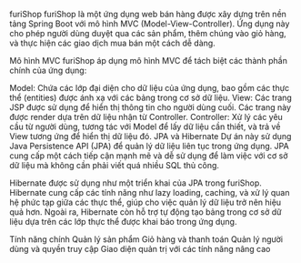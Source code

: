 furiShop
furiShop là một ứng dụng web bán hàng được xây dựng trên nền tảng Spring Boot với mô hình MVC (Model-View-Controller). Ứng dụng này cho phép người dùng duyệt qua các sản phẩm, thêm chúng vào giỏ hàng, và thực hiện các giao dịch mua bán một cách dễ dàng.

Mô hình MVC
furiShop áp dụng mô hình MVC để tách biệt các thành phần chính của ứng dụng:

Model: Chứa các lớp đại diện cho dữ liệu của ứng dụng, bao gồm các thực thể (entities) được ánh xạ với các bảng trong cơ sở dữ liệu.
View: Các trang JSP được sử dụng để hiển thị thông tin cho người dùng cuối. Các trang này được render dựa trên dữ liệu nhận từ Controller.
Controller: Xử lý các yêu cầu từ người dùng, tương tác với Model để lấy dữ liệu cần thiết, và trả về View tương ứng để hiển thị dữ liệu đó.
JPA và Hibernate
Dự án này sử dụng Java Persistence API (JPA) để quản lý dữ liệu liên tục trong ứng dụng. JPA cung cấp một cách tiếp cận mạnh mẽ và dễ sử dụng để làm việc với cơ sở dữ liệu mà không cần phải viết quá nhiều SQL thủ công.

Hibernate được sử dụng như một triển khai của JPA trong furiShop. Hibernate cung cấp các tính năng như lazy loading, caching, và xử lý quan hệ phức tạp giữa các thực thể, giúp cho việc quản lý dữ liệu trở nên hiệu quả hơn. Ngoài ra, Hibernate còn hỗ trợ tự động tạo bảng trong cơ sở dữ liệu dựa trên các lớp thực thể được khai báo trong ứng dụng.

Tính năng chính
Quản lý sản phẩm
Giỏ hàng và thanh toán
Quản lý người dùng và quyền truy cập
Giao diện quản trị với các tính năng nâng cao
